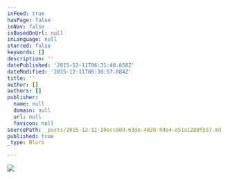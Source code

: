 ```yaml
---
inFeed: true
hasPage: false
inNav: false
isBasedOnUrl: null
inLanguage: null
starred: false
keywords: []
description: ''
datePublished: '2015-12-11T06:31:40.858Z'
dateModified: '2015-12-11T06:30:57.084Z'
title: ''
author: []
authors: []
publisher:
  name: null
  domain: null
  url: null
  favicon: null
sourcePath: _posts/2015-12-11-18ecc809-63de-4828-8de4-e51a1280f557.md
published: true
_type: Blurb

---
```

![](https://the-grid-user-content.s3-us-west-2.amazonaws.com/18202ba6-23a6-44d9-a595-bcd2901a2356.jpg)